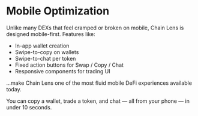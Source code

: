 # Mobile Optimization

Unlike many DEXs that feel cramped or broken on mobile, Chain Lens is designed mobile-first. Features like:
- In-app wallet creation
- Swipe-to-copy on wallets
- Swipe-to-chat per token
- Fixed action buttons for Swap / Copy / Chat
- Responsive components for trading UI

...make Chain Lens one of the most fluid mobile DeFi experiences available today.

You can copy a wallet, trade a token, and chat — all from your phone — in under 10 seconds.
